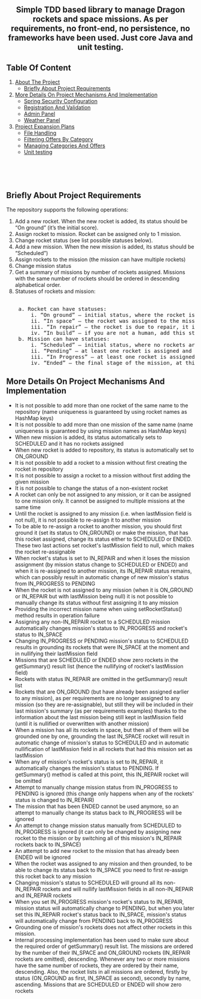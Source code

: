 <h2 align="center">
Simple TDD based library to manage Dragon rockets and space missions. As per requirements, no front-end, no persistence, no frameworks have been used. Just core Java and unit testing.
</h2>

## Table Of Content
<ol>
    <li>
      <a href="#about-the-project">About The Project</a>
      <ul>
        <li><a href="#briefly-about-project-requirements">Briefly About Project Requirements</a></li>
      </ul>
    </li>
    <li>
      <a href="#more-details-on-project-mechanisms-and-implementation">More Details On Project Mechanisms And Implementation</a>
      <ul>
        <li><a href="#spring-security-configuration">Spring Security Configuration</a></li>
        <li><a href="#registration-and-validation">Registration And Validation</a></li>
        <li><a href="#admin-panel">Admin Panel</a></li>
        <li><a href="#weather-panel">Weather Panel</a></li>
      </ul>
    </li>
    <li>
      <a href="#project-expansion-plans">Project Expansion Plans</a>
      <ul>
        <li><a href="#file-handling">File Handling</a></li>
        <li><a href="#filtering-offers-by-category">Filtering Offers By Category</a></li>
        <li><a href="#managing-categories-and-offers">Managing Categories And Offers</a></li>
        <li><a href="#unit-testing">Unit testing</a></li>
      </ul>
    </li>
  </ol>

<br><br><br>

## Briefly About Project Requirements

The repository supports the following operations:

1. Add a new rocket. When the new rocket is added, its status should be “On ground” (it’s the initial score).
2. Assign rocket to mission. Rocket can be assigned only to 1 mission.
3. Change rocket status (see list possible statuses below).
4. Add a new mission. When the new mission is added, its status should be “Scheduled”)
5. Assign rockets to the mission (the mission can have multiple rockets)
6. Change mission status
7. Get a summary of missions by number of rockets assigned. Missions with the same number of rockets should be ordered in descending alphabetical order.
8. Statuses of rockets and mission:
<br><br>
   <pre>
    a. Rocket can have statuses:
        i. “On ground” – initial status, where the rocket is not assigned to any mission
        ii. “In space” – the rocket was assigned to the mission
        iii. “In repair” – the rocket is due to repair, it implies “Pending” status of the mission
        iv. “In build” – if you are not a human, add this status
    b. Mission can have statuses:
        i. “Scheduled” – initial status, where no rockets are assigned
        ii. “Pending” – at least one rocket is assigned and one or more assigned rockets are in repair
        iii. “In Progress” – at least one rocket is assigned and none of them is in repair
        iv. “Ended” – the final stage of the mission, at this point rockets should not be assigned anymore to a mission
</pre>

## More Details On Project Mechanisms And Implementation

- It is not possible to add more than one rocket of the same name to the repository (name uniqueness is guaranteed by using rocket names as HashMap keys)
- It is not possible to add more than one mission of the same name (name uniqueness is guaranteed by using mission names as HashMap keys)
- When new mission is added, its status automatically sets to SCHEDULED and it has no rockets assigned
- When new rocket is added to repository, its status is automatically set to ON_GROUND
- It is not possible to add a rocket to a mission without first creating the rocket in repository
- It is not possible to assign a rocket to a mission without first adding the given mission
- It is not possible to change the status of a non-existent rocket
- A rocket can only be not assigned to any mission, or it can be assigned to one mission only. It cannot be assigned to multiple missions at the same time
- Until the rocket is assigned to any mission (i.e. when lastMission field is not null), it is not possible to re-assign it to another mission
- To be able to re-assign a rocket to another mission, you should first ground it (set its status to ON_GROUND) or make the mission, that has this rocket assigned, change its status either to SCHEDULED or ENDED. These two last actions set rocket's lastMission field to null, which makes the rocket re-assignable 
- When rocket's status is set to IN_REPAIR and when it loses the mission assignment (by mission status change to SCHEDULED or ENDED) and when it is re-assigned to another mission, its IN_REPAIR status remains, which can possibly result in automatic change of new mission's status from IN_PROGRESS to PENDING
- When the rocket is not assigned to any mission (when it is ON_GROUND or IN_REPAIR but with lastMission being null) it is not possible to manually change its status without first assigning it to any mission
- Providing the incorrect mission name when using setRocketStatus() method results in operation failure
- Assigning any non-IN_REPAIR rocket to a SCHEDULED mission automatically changes mission's status to IN_PROGRESS and rocket's status to IN_SPACE
- Changing IN_PROGRESS or PENDING mission's status to SCHEDULED results in grounding its rockets that were IN_SPACE at the moment and in nullifying their lastMission field
- Missions that are SCHEDULED or ENDED show zero rockets in the getSummary() result list (hence the nullifying of rocket's lastMission field)
- Rockets with status IN_REPAIR are omitted in the getSummary() result list
- Rockets that are ON_GROUND (but have already been assigned earlier to any mission), as per requirements are no longer assigned to any mission (so they are re-assignable), but still they will be included in their last mission's summary (as per requirements examples) thanks to the information about the last mission being still kept in lastMission field (until it is nullified or overwritten with another mission)
- When a mission has all its rockets in space, but then all of them will be grounded one by one, grounding the last IN_SPACE rocket will result in automatic change of mission's status to SCHEDULED and in automatic nullification of lastMission field in all rockets that had this mission set as lastMission
- When any of mission's rocket's status is set to IN_REPAIR, it automatically changes the mission's status to PENDING. If getSummary() method is called at this point, this IN_REPAIR rocket will be omitted
- Attempt to manually change mission status from IN_PROGRESS to PENDING is ignored (this change only happens when any of the rockets' status is changed to IN_REPAIR)
- The mission that has been ENDED cannot be used anymore, so an attempt to manually change its status back to IN_PROGRESS will be ignored
- An attempt to change mission status manually from SCHEDULED to IN_PROGRESS is ignored (it can only be changed by assigning new rocket to the mission or by switching all of this mission's IN_REPAIR rockets back to IN_SPACE)
- An attempt to add new rocket to the mission that has already been ENDED will be ignored
- When the rocket was assigned to any mission and then grounded, to be able to change its status back to IN_SPACE you need to first re-assign this rocket back to any mission
- Changing mission's status to SCHEDULED will ground all its non-IN_REPAIR rockets and will nullify lastMission fields in all non-IN_REPAIR and IN_REPAIR rockets
- When you set IN_PROGRESS mission's rocket's status to IN_REPAIR, mission status will automatically change to PENDING, but when you later set this IN_REPAIR rocket's status back to IN_SPACE, mission's status will automatically change from PENDING back to IN_PROGRESS
- Grounding one of mission's rockets does not affect other rockets in this mission. 
- Internal processing implementation has been used to make sure about the required order of getSummary() result list. The missions are ordered by the number of their IN_SPACE and ON_GROUND rockets (IN_REPAIR rockets are omitted), descending. Whenever any two or more missions have the same number of rockets, they are ordered by their name, descending. Also, the rocket lists in all missions are ordered, firstly by status (ON_GROUND as first, IN_SPACE as second), secondly by name, ascending. Missions that are SCHEDULED or ENDED will show zero rockets